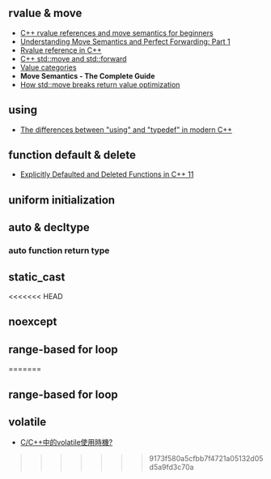 ## rvalue & move
* [C++ rvalue references and move semantics for beginners](https://www.internalpointers.com/post/c-rvalue-references-and-move-semantics-beginners)
* [Understanding Move Semantics and Perfect Forwarding: Part 1](https://drewcampbell92.medium.com/understanding-move-semantics-and-perfect-forwarding-987cf4dc7e27)
* [Rvalue reference in C++](https://medium.com/pranayaggarwal25/rvalue-references-e99dfd3933ff)
* [C++ std::move and std::forward](https://bajamircea.github.io/coding/cpp/2016/04/07/move-forward.html)
* [Value categories](https://www.learncpp.com/cpp-tutorial/value-categories-lvalues-and-rvalues/)
* **Move Semantics - The Complete Guide**
* [How std::move breaks return value optimization](https://diego.assencio.com/?index=f57f25fd5a187c70fc7f34fcf5374773)
## using
* [The differences between "using" and "typedef" in modern C++](https://www.internalpointers.com/post/differences-between-using-and-typedef-modern-c)

## function default & delete
* [Explicitly Defaulted and Deleted Functions in C++ 11](https://www.geeksforgeeks.org/explicitly-defaulted-deleted-functions-c-11/)

## uniform initialization
## auto & decltype
### auto function return type
## static_cast
<<<<<<< HEAD
## noexcept
## range-based for loop
=======
## range-based for loop
## volatile
* [C/C++中的volatile使用時機?](https://freestyler.pixnet.net/blog/post/23872864)
>>>>>>> 9173f580a5cfbb7f4721a05132d05d5a9fd3c70a
